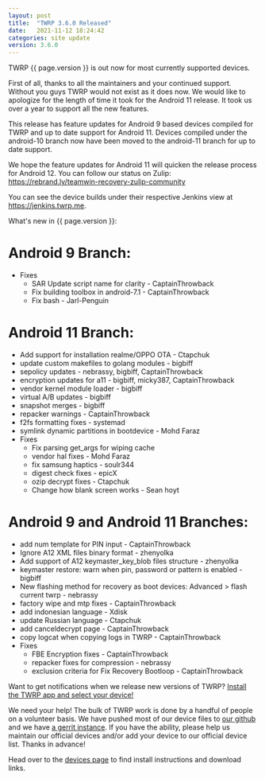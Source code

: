 ```yaml
---
layout: post
title:  "TWRP 3.6.0 Released"
date:   2021-11-12 18:24:42
categories: site update
version: 3.6.0
---
```


TWRP {{ page.version }} is out now for most currently supported devices.

First of all, thanks to all the maintainers and your continued support. Without you guys
TWRP would not exist as it does now. We would like to apologize for the length of
time it took for the Android 11 release. It took us over a year to support all the new
features.

This release has feature updates for Android 9 based devices compiled for TWRP and up to
date support for Android 11. Devices compiled under the android-10 branch now have been
moved to the android-11 branch for up to date support.

We hope the feature updates for Android 11 will quicken the release process for Android 12.
You can follow our status on Zulip: https://rebrand.ly/teamwin-recovery-zulip-community

You can see the device builds under their respective Jenkins view at https://jenkins.twrp.me.


What's new in {{ page.version }}:
# Android 9 Branch:
- Fixes
  - SAR Update script name for clarity - CaptainThrowback
  - Fix building toolbox in android-7.1 - CaptainThrowback
  - Fix bash - Jarl-Penguin

# Android 11 Branch:
- Add support for installation realme/OPPO OTA - Ctapchuk
- update custom makefiles to golang modules - bigbiff
- sepolicy updates - nebrassy, bigbiff, CaptainThrowback
- encryption updates for a11 - bigbiff, micky387, CaptainThrowback
- vendor kernel module loader - bigbiff
- virtual A/B updates - bigbiff
- snapshot merges - bigbiff
- repacker warnings - CaptainThrowback
- f2fs formatting fixes - systemad
- symlink dynamic partitions in bootdevice - Mohd Faraz
- Fixes
  - Fix parsing get_args for wiping cache
  - vendor hal fixes - Mohd Faraz
  - fix samsung haptics - soulr344
  - digest check fixes - epicX
  - ozip decrypt fixes - Ctapchuk
  - Change how blank screen works - Sean hoyt

# Android 9 and Android 11 Branches:
- add num template for PIN input - CaptainThrowback
- Ignore A12 XML files binary format - zhenyolka
- Add support of A12 keymaster_key_blob files structure - zhenyolka
- keymaster restore: warn when pin, password or pattern is enabled - bigbiff
- New flashing method for recovery as boot devices:
    Advanced > flash current twrp - nebrassy
- factory wipe and mtp fixes - CaptainThrowback
- add indonesian language - Xdisk
- update Russian language - Ctapchuk
- add canceldecrypt page - CaptainThrowback
- copy logcat when copying logs in TWRP - CaptainThrowback
- Fixes
  - FBE Encryption fixes - CaptainThrowback
  - repacker fixes for compression - nebrassy
  - exclusion criteria for Fix Recovery Bootloop - CaptainThrowback

Want to get notifications when we release new versions of TWRP? [Install the TWRP app and select your device!](https://twrp.me/app)

We need your help! The bulk of TWRP work is done by a handful of people on a volunteer basis. We have pushed most of our device files to [our github](http://github.com/TeamWin/) and we have [a gerrit instance](http://gerrit.twrp.me). If you have the ability, please help us maintain our official devices and/or add your device to our official device list. Thanks in advance!

Head over to the [devices page](http://twrp.me/Devices) to find install instructions and download links.
